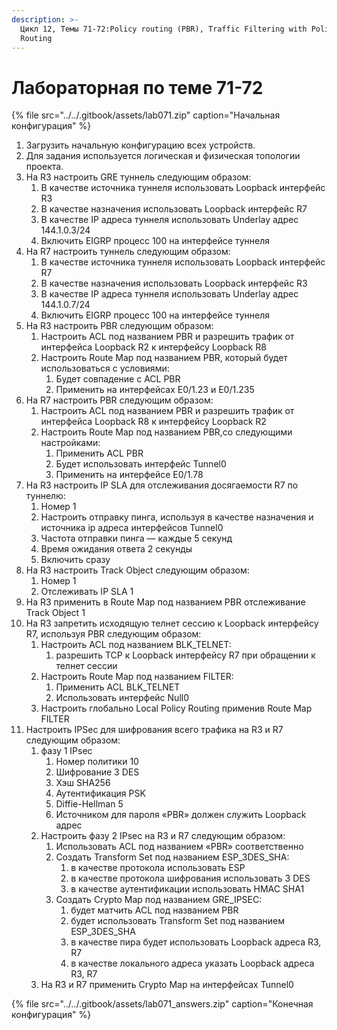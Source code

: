 ```yaml
---
description: >-
  Цикл 12, Темы 71-72:Policy routing (PBR), Traffic Filtering with Policy-Based
  Routing
---
```


# Лабораторная по теме 71-72

{% file src="../../.gitbook/assets/lab071.zip" caption="Начальная конфигурация" %}

1. Загрузить начальную конфигурацию всех устройств.
2. Для задания используется логическая и физическая топологии проекта.
3. На R3 настроить GRE туннель следующим образом:
   1. В качестве источника туннеля использовать Loopback интерфейс R3
   2. В качестве назначения использовать Loopback интерфейс R7
   3. В качестве IP адреса туннеля использовать Underlay адрес 144.1.0.3/24
   4. Включить EIGRP процесс 100 на интерфейсе туннеля
4. На R7 настроить туннель следующим образом:
   1. В качестве источника туннеля использовать Loopback интерфейс R7
   2. В качестве назначения использовать Loopback интерфейс R3
   3. В качестве IP адреса туннеля использовать Underlay адрес 144.1.0.7/24
   4. Включить EIGRP процесс 100 на интерфейсе туннеля
5. На R3 настроить PBR следующим образом:
   1. Настроить ACL под названием PBR и разрешить трафик от интерфейса Loopback R2 к интерфейсу Loopback R8
   2. Настроить Route Map под названием PBR, который будет использоваться с условиями:
      1. Будет совпадение с ACL PBR
      2. Применить на интерфейсах E0/1.23 и E0/1.235
6. На R7 настроить PBR следующим образом:
   1. Настроить ACL под названием PBR и разрешить трафик от интерфейса Loopback R8 к интерфейсу Loopback R2
   2. Настроить Route Map под названием PBR,со следующими настройками:
      1. Применить ACL PBR
      2. Будет использовать интерфейс Tunnel0
      3. Применить на интерфейсе E0/1.78
7. На R3 настроить IP SLA для отслеживания досягаемости R7 по туннелю:
   1. Номер 1
   2. Настроить отправку пинга, используя в качестве назначения и источника ip адреса интерфейсов Tunnel0
   3. Частота отправки пинга — каждые 5 секунд
   4. Время ожидания ответа 2 секунды
   5. Включить сразу
8. На R3 настроить Track Object следующим образом:
   1. Номер 1
   2. Отслеживать IP SLA 1
9. На R3 применить в Route Map под названием PBR отслеживание Track Object 1
10. На R3 запретить исходящую телнет сессию к Loopback интерфейсу R7, используя PBR следующим образом:
    1. Настроить ACL под названием BLK\_TELNET:
       1. разрешить TCP к Loopback интерфейсу R7 при обращении к телнет сессии
    2. Настроить Route Map под названием FILTER:
       1. Применить ACL BLK\_TELNET
       2. Использовать интерфейс Null0
    3. Настроить глобально Local Policy Routing применив Route Map FILTER
11. Настроить IPSec для шифрования всего трафика на R3 и R7 следующим образом:
    1. фазу 1 IPsec
       1. Номер политики 10
       2. Шифрование 3 DES
       3. Хэш SHA256
       4. Аутентификация PSK
       5. Diffie-Hellman 5
       6. Источником для пароля «PBR» должен служить Loopback адрес
    2. Настроить фазу 2 IPsec на R3 и R7 следующим образом:
       1. Использовать ACL под названием «PBR» соответственно
       2. Создать Transform Set под названием ESP\_3DES\_SHA:
          1. в качестве протокола использовать ESP
          2. в качестве протокола шифрования использовать 3 DES
          3. в качестве аутентификации использовать HMAC SHA1
       3. Создать Crypto Map под названием GRE\_IPSEC:
          1. будет матчить ACL под названием PBR
          2. будет использовать Transform Set под названием ESP\_3DES\_SHA
          3. в качестве пира будет использовать Loopback адреса R3, R7
          4. в качестве локального адреса указать Loopback адреса R3, R7
    3. На R3 и R7 применить Crypto Map на интерфейсах Tunnel0

{% file src="../../.gitbook/assets/lab071\_answers.zip" caption="Конечная конфигурация" %}

